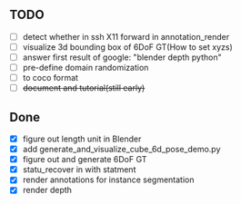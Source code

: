 ## TODO
 - [ ] detect whether in ssh X11 forward in annotation_render
 - [ ] visualize 3d bounding box of 6DoF GT(How to set xyzs)
 - [ ] answer first result of google: "blender depth python"
 - [ ] pre-define domain randomization
 - [ ] to coco format
 - [ ] ~~document and tutorial(still early)~~

## Done
 - [x] figure out length unit in Blender
 - [x] add generate_and_visualize_cube_6d_pose_demo.py
 - [x] figure out and generate 6DoF GT
 - [x] statu_recover in with statment
 - [x] render annotations for instance segmentation
 - [x] render depth
